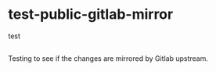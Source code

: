 # test-public-gitlab-mirror
test

##
Testing to see if the changes are mirrored by Gitlab upstream.

